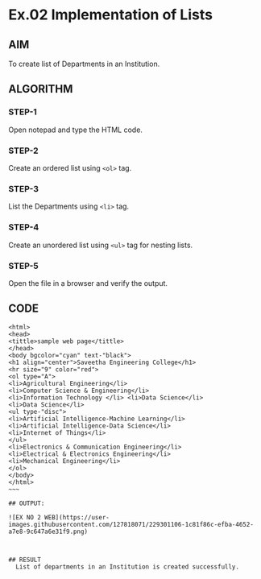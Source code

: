 # Ex.02 Implementation of Lists
## AIM
  To create list of Departments in an Institution.

## ALGORITHM
### STEP-1
  Open notepad and type the HTML code.

### STEP-2
  Create an ordered list using ```<ol>``` tag.

### STEP-3
  List the Departments using ```<li>``` tag.

### STEP-4
  Create an unordered list using ```<ul>``` tag for nesting lists.

### STEP-5
  Open the file in a browser and verify the output.
  
## CODE
```
<html>
<head>
<tittle>sample web page</tittle>
</head>
<body bgcolor="cyan" text-"black">
<h1 align="center">Saveetha Engineering College</h1>
<hr size="9" color="red">
<ol type="A">
<li>Agricultural Engineering</li>
<li>Computer Science & Engineering</li>
<li>Information Technology </li> <li>Data Science</li>
<li>Data Science</li>
<ul type-"disc">
<li>Artificial Intelligence-Machine Learning</li>
<li>Artificial Intelligence-Data Science</li>
<li>Internet of Things</li>
</ul>
<li>Electronics & Communication Engineering</li>
<li>Electrical & Electronics Engineering</li>
<li>Mechanical Engineering</li>
</ol>
</body>
</html>
~~~

## OUTPUT:

![EX NO 2 WEB](https://user-images.githubusercontent.com/127818071/229301106-1c81f86c-efba-4652-a7e8-9c647a6e31f9.png)



## RESULT
  List of departments in an Institution is created successfully.

